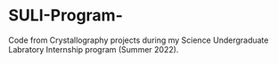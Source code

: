 # SULI-Program-
Code from Crystallography projects during my Science Undergraduate Labratory Internship program (Summer 2022).  

